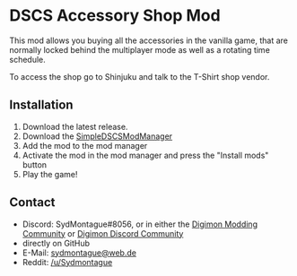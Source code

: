 # DSCS Accessory Shop Mod

This mod allows you buying all the accessories in the vanilla game, that are normally locked behind the multiplayer mode as well as a rotating time schedule.

To access the shop go to Shinjuku and talk to the T-Shirt shop vendor.

## Installation

1. Download the latest release.
2. Download the [SimpleDSCSModManager](https://github.com/Pherakki/SimpleDSCSModManager)
3. Add the mod to the mod manager
4. Activate the mod in the mod manager and press the "Install mods" button
5. Play the game!

## Contact
* Discord: SydMontague#8056, or in either the [Digimon Modding Community](https://discord.gg/cb5AuxU6su) or [Digimon Discord Community](https://discord.gg/0VODO3ww0zghqOCO)
* directly on GitHub
* E-Mail: sydmontague@web.de
* Reddit: [/u/Sydmontague](https://reddit.com/u/sydmontague)